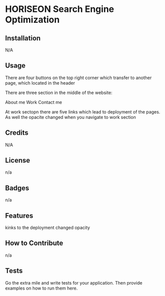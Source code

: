 # HORISEON Search Engine Optimization

## Installation

N/A

## Usage

There are four buttons on the top right corner which transfer to another page, which located in the header

There are three section in the middle of the website:

About me
Work
Contact me

At work sectopn there are five links which lead to deployment of the pages. As well the opacite changed when you navigate to work section

## Credits

N/A

## License

n/a

## Badges

n/a

## Features

kinks to the deployment
changed opacity

## How to Contribute

n/a

## Tests

Go the extra mile and write tests for your application. Then provide examples on how to run them here.
